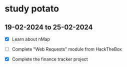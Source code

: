 # study potato

## 19-02-2024 to 25-02-2024
- [x] Learn about nMap
- [ ] Complete "Web Requests" module from HackTheBox
- [x] Complete the finance tracker project


